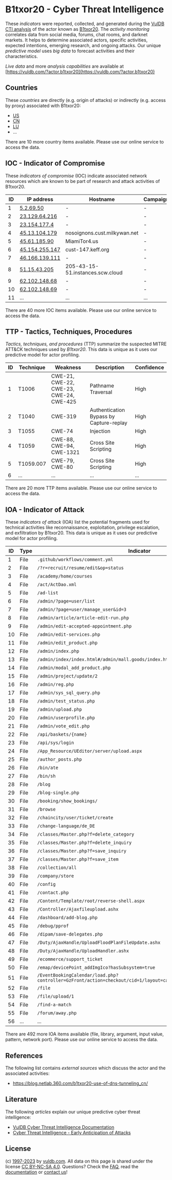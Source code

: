 # B1txor20 - Cyber Threat Intelligence

These _indicators_ were reported, collected, and generated during the [VulDB CTI analysis](https://vuldb.com/?kb.cti) of the actor known as [B1txor20](https://vuldb.com/?actor.b1txor20). The _activity monitoring_ correlates data from social media, forums, chat rooms, and darknet markets. It helps to determine associated actors, specific activities, expected intentions, emerging research, and ongoing attacks. Our unique _predictive model_ uses _big data_ to forecast activities and their characteristics.

_Live data_ and more _analysis capabilities_ are available at [https://vuldb.com/?actor.b1txor20](https://vuldb.com/?actor.b1txor20)

## Countries

These _countries_ are directly (e.g. origin of attacks) or indirectly (e.g. access by proxy) associated with B1txor20:

* [US](https://vuldb.com/?country.us)
* [CN](https://vuldb.com/?country.cn)
* [LU](https://vuldb.com/?country.lu)
* ...

There are 10 more country items available. Please use our online service to access the data.

## IOC - Indicator of Compromise

These _indicators of compromise_ (IOC) indicate associated network resources which are known to be part of research and attack activities of B1txor20.

ID | IP address | Hostname | Campaign | Confidence
-- | ---------- | -------- | -------- | ----------
1 | [5.2.69.50](https://vuldb.com/?ip.5.2.69.50) | - | - | High
2 | [23.129.64.216](https://vuldb.com/?ip.23.129.64.216) | - | - | High
3 | [23.154.177.4](https://vuldb.com/?ip.23.154.177.4) | - | - | High
4 | [45.13.104.179](https://vuldb.com/?ip.45.13.104.179) | nosoignons.cust.milkywan.net | - | High
5 | [45.61.185.90](https://vuldb.com/?ip.45.61.185.90) | MiamiTor4.us | - | High
6 | [45.154.255.147](https://vuldb.com/?ip.45.154.255.147) | cust-147.keff.org | - | High
7 | [46.166.139.111](https://vuldb.com/?ip.46.166.139.111) | - | - | High
8 | [51.15.43.205](https://vuldb.com/?ip.51.15.43.205) | 205-43-15-51.instances.scw.cloud | - | High
9 | [62.102.148.68](https://vuldb.com/?ip.62.102.148.68) | - | - | High
10 | [62.102.148.69](https://vuldb.com/?ip.62.102.148.69) | - | - | High
11 | ... | ... | ... | ...

There are 40 more IOC items available. Please use our online service to access the data.

## TTP - Tactics, Techniques, Procedures

_Tactics, techniques, and procedures_ (TTP) summarize the suspected MITRE ATT&CK techniques used by _B1txor20_. This data is unique as it uses our predictive model for actor profiling.

ID | Technique | Weakness | Description | Confidence
-- | --------- | -------- | ----------- | ----------
1 | T1006 | CWE-21, CWE-22, CWE-23, CWE-24, CWE-425 | Pathname Traversal | High
2 | T1040 | CWE-319 | Authentication Bypass by Capture-replay | High
3 | T1055 | CWE-74 | Injection | High
4 | T1059 | CWE-88, CWE-94, CWE-1321 | Cross Site Scripting | High
5 | T1059.007 | CWE-79, CWE-80 | Cross Site Scripting | High
6 | ... | ... | ... | ...

There are 20 more TTP items available. Please use our online service to access the data.

## IOA - Indicator of Attack

These _indicators of attack_ (IOA) list the potential fragments used for technical activities like reconnaissance, exploitation, privilege escalation, and exfiltration by B1txor20. This data is unique as it uses our predictive model for actor profiling.

ID | Type | Indicator | Confidence
-- | ---- | --------- | ----------
1 | File | `.github/workflows/comment.yml` | High
2 | File | `/?r=recruit/resume/edit&op=status` | High
3 | File | `/academy/home/courses` | High
4 | File | `/act/ActDao.xml` | High
5 | File | `/ad-list` | Medium
6 | File | `/admin/?page=user/list` | High
7 | File | `/admin/?page=user/manage_user&id=3` | High
8 | File | `/admin/article/article-edit-run.php` | High
9 | File | `/admin/edit-accepted-appointment.php` | High
10 | File | `/admin/edit-services.php` | High
11 | File | `/admin/edit_product.php` | High
12 | File | `/admin/index.php` | High
13 | File | `/admin/index/index.html#/admin/mall.goods/index.html` | High
14 | File | `/admin/modal_add_product.php` | High
15 | File | `/admin/project/update/2` | High
16 | File | `/admin/reg.php` | High
17 | File | `/admin/sys_sql_query.php` | High
18 | File | `/admin/test_status.php` | High
19 | File | `/admin/upload.php` | High
20 | File | `/admin/userprofile.php` | High
21 | File | `/admin/vote_edit.php` | High
22 | File | `/api/baskets/{name}` | High
23 | File | `/api/sys/login` | High
24 | File | `/App_Resource/UEditor/server/upload.aspx` | High
25 | File | `/author_posts.php` | High
26 | File | `/bin/ate` | Medium
27 | File | `/bin/sh` | Low
28 | File | `/blog` | Low
29 | File | `/blog-single.php` | High
30 | File | `/booking/show_bookings/` | High
31 | File | `/browse` | Low
32 | File | `/chaincity/user/ticket/create` | High
33 | File | `/change-language/de_DE` | High
34 | File | `/classes/Master.php?f=delete_category` | High
35 | File | `/classes/Master.php?f=delete_inquiry` | High
36 | File | `/classes/Master.php?f=save_inquiry` | High
37 | File | `/classes/Master.php?f=save_item` | High
38 | File | `/collection/all` | High
39 | File | `/company/store` | High
40 | File | `/config` | Low
41 | File | `/contact.php` | Medium
42 | File | `/Content/Template/root/reverse-shell.aspx` | High
43 | File | `/Controller/Ajaxfileupload.ashx` | High
44 | File | `/dashboard/add-blog.php` | High
45 | File | `/debug/pprof` | Medium
46 | File | `/dipam/save-delegates.php` | High
47 | File | `/Duty/AjaxHandle/UploadFloodPlanFileUpdate.ashx` | High
48 | File | `/Duty/AjaxHandle/UploadHandler.ashx` | High
49 | File | `/ecommerce/support_ticket` | High
50 | File | `/emap/devicePoint_addImgIco?hasSubsystem=true` | High
51 | File | `/EventBookingCalendar/load.php?controller=GzFront/action=checkout/cid=1/layout=calendar/show_header=T/local=3` | High
52 | File | `/file` | Low
53 | File | `/file/upload/1` | High
54 | File | `/find-a-match` | High
55 | File | `/forum/away.php` | High
56 | ... | ... | ...

There are 492 more IOA items available (file, library, argument, input value, pattern, network port). Please use our online service to access the data.

## References

The following list contains _external sources_ which discuss the actor and the associated activities:

* https://blog.netlab.360.com/b1txor20-use-of-dns-tunneling_cn/

## Literature

The following _articles_ explain our unique predictive cyber threat intelligence:

* [VulDB Cyber Threat Intelligence Documentation](https://vuldb.com/?kb.cti)
* [Cyber Threat Intelligence - Early Anticipation of Attacks](https://www.scip.ch/en/?labs.20201022)

## License

(c) [1997-2023](https://vuldb.com/?kb.changelog) by [vuldb.com](https://vuldb.com/?kb.about). All data on this page is shared under the license [CC BY-NC-SA 4.0](https://creativecommons.org/licenses/by-nc-sa/4.0/). Questions? Check the [FAQ](https://vuldb.com/?kb.faq), read the [documentation](https://vuldb.com/?kb) or [contact us](https://vuldb.com/?contact)!
